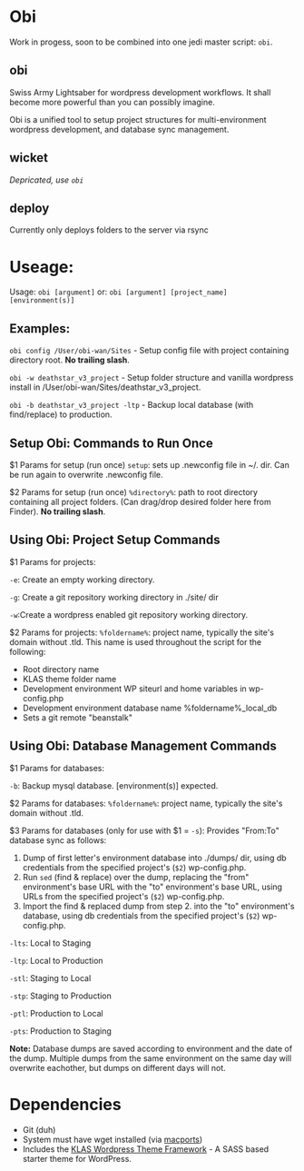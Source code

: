 # Obi

Work in progess, soon to be combined into one jedi master script: `obi`.

## obi
Swiss Army Lightsaber for wordpress development workflows. It shall become more powerful than you can possibly imagine.

Obi is a unified tool to setup project structures for multi-environment wordpress development, and database sync management.

## wicket
*Depricated, use `obi`*

## deploy
Currently only deploys folders to the server via rsync

# Useage:
Usage: `obi [argument]`
   or: `obi [argument] [project_name] [environment(s)]`

## Examples:

`obi config /User/obi-wan/Sites` - Setup config file with project containing directory root. **No trailing slash**.

`obi -w deathstar_v3_project` - Setup folder structure and vanilla wordpress install in /User/obi-wan/Sites/deathstar_v3_project.

`obi -b deathstar_v3_project -ltp` - Backup local database (with find/replace) to production.

## Setup Obi: Commands to Run Once
$1 Params for setup (run once)
`setup`: sets up .newconfig file in ~/. dir. Can be run again to overwrite .newconfig file.

$2 Params for setup (run once)
`%directory%`: path to root directory containing all project folders. (Can drag/drop desired folder here from Finder). **No trailing slash**.

## Using Obi: Project Setup Commands
$1 Params for projects:

`-e`: Create an empty working directory.

`-g`: Create a git repository working directory in ./site/ dir

`-w`:Create a wordpress enabled git repository working directory.



$2 Params for projects:
`%foldername%`: project name, typically the site's domain without .tld. This name is used throughout the script for the following:

- Root directory name
- KLAS theme folder name
- Development environment WP siteurl and home variables in wp-config.php
- Development environment database name %foldername%_local_db
- Sets a git remote "beanstalk"

## Using Obi: Database Management Commands
$1 Params for databases:

`-b`: Backup mysql database. [environment(s)] expected.

$2 Params for databases:
`%foldername%`: project name, typically the site's domain without .tld.

$3 Params for databases (only for use with $1 = `-s`):
Provides "From:To" database sync as follows:

1. Dump of first letter's environment database into ./dumps/ dir, using db credentials from the specified project's (`$2`) wp-config.php.
2. Run `sed` (find & replace) over the dump, replacing the "from" environment's base URL with the "to" environment's base URL, using URLs from the specified project's (`$2`) wp-config.php.
3. Import the find & replaced dump from step 2. into the "to" environment's database, using db credentials from the specified project's (`$2`) wp-config.php.

`-lts`: Local to Staging

`-ltp`: Local to Production

`-stl`: Staging to Local

`-stp`: Staging to Production

`-ptl`: Production to Local

`-pts`: Production to Staging

**Note:** Database dumps are saved according to environment and the date of the dump. Multiple dumps from the same environment on the same day will overwrite eachother, but dumps on different days will not.

# Dependencies
- Git (duh)
- System must have wget installed (via [macports](http://www.macports.org/ports.php?by=library&substr=wget))
- Includes the [KLAS Wordpress Theme Framework](https://github.com/kylelarkin/klas) - A SASS based starter theme for WordPress.
